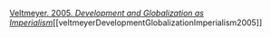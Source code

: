 [Veltmeyer. 2005. _Development and Globalization as Imperialism_](zotero://select/items/1_WE7U8798)[[veltmeyerDevelopmentGlobalizationImperialism2005]]
